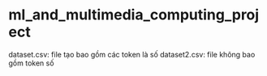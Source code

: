 # ml_and_multimedia_computing_project

dataset.csv: file tạo bao gồm các token là số
dataset2.csv: file không bao gồm token số
